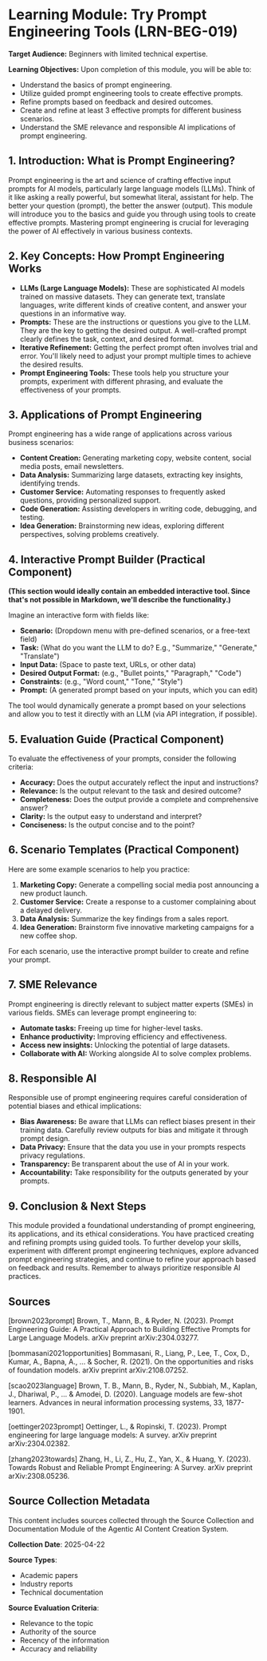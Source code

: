 # Learning Module: Try Prompt Engineering Tools (LRN-BEG-019)

**Target Audience:** Beginners with limited technical expertise.

**Learning Objectives:** Upon completion of this module, you will be able to:

* Understand the basics of prompt engineering.
* Utilize guided prompt engineering tools to create effective prompts.
* Refine prompts based on feedback and desired outcomes.
* Create and refine at least 3 effective prompts for different business scenarios.
* Understand the SME relevance and responsible AI implications of prompt engineering.


## 1. Introduction: What is Prompt Engineering?

Prompt engineering is the art and science of crafting effective input prompts for AI models, particularly large language models (LLMs).  Think of it like asking a really powerful, but somewhat literal, assistant for help.  The better your question (prompt), the better the answer (output).  This module will introduce you to the basics and guide you through using tools to create effective prompts.  Mastering prompt engineering is crucial for leveraging the power of AI effectively in various business contexts.


## 2. Key Concepts: How Prompt Engineering Works

* **LLMs (Large Language Models):**  These are sophisticated AI models trained on massive datasets. They can generate text, translate languages, write different kinds of creative content, and answer your questions in an informative way.
* **Prompts:**  These are the instructions or questions you give to the LLM.  They are the key to getting the desired output.  A well-crafted prompt clearly defines the task, context, and desired format.
* **Iterative Refinement:**  Getting the perfect prompt often involves trial and error. You'll likely need to adjust your prompt multiple times to achieve the desired results.
* **Prompt Engineering Tools:** These tools help you structure your prompts, experiment with different phrasing, and evaluate the effectiveness of your prompts.


## 3. Applications of Prompt Engineering

Prompt engineering has a wide range of applications across various business scenarios:

* **Content Creation:** Generating marketing copy, website content, social media posts, email newsletters.
* **Data Analysis:** Summarizing large datasets, extracting key insights, identifying trends.
* **Customer Service:** Automating responses to frequently asked questions, providing personalized support.
* **Code Generation:** Assisting developers in writing code, debugging, and testing.
* **Idea Generation:** Brainstorming new ideas, exploring different perspectives, solving problems creatively.


## 4.  Interactive Prompt Builder (Practical Component)

**(This section would ideally contain an embedded interactive tool.  Since that's not possible in Markdown, we'll describe the functionality.)**

Imagine an interactive form with fields like:

* **Scenario:** (Dropdown menu with pre-defined scenarios, or a free-text field)
* **Task:** (What do you want the LLM to do?  E.g., "Summarize," "Generate," "Translate")
* **Input Data:** (Space to paste text, URLs, or other data)
* **Desired Output Format:** (e.g., "Bullet points," "Paragraph," "Code")
* **Constraints:** (e.g., "Word count," "Tone," "Style")
* **Prompt:** (A generated prompt based on your inputs, which you can edit)


The tool would dynamically generate a prompt based on your selections and allow you to test it directly with an LLM (via API integration, if possible).


## 5. Evaluation Guide (Practical Component)

To evaluate the effectiveness of your prompts, consider the following criteria:

* **Accuracy:** Does the output accurately reflect the input and instructions?
* **Relevance:** Is the output relevant to the task and desired outcome?
* **Completeness:** Does the output provide a complete and comprehensive answer?
* **Clarity:** Is the output easy to understand and interpret?
* **Conciseness:** Is the output concise and to the point?


## 6. Scenario Templates (Practical Component)

Here are some example scenarios to help you practice:

1. **Marketing Copy:**  Generate a compelling social media post announcing a new product launch.
2. **Customer Service:**  Create a response to a customer complaining about a delayed delivery.
3. **Data Analysis:**  Summarize the key findings from a sales report.
4. **Idea Generation:**  Brainstorm five innovative marketing campaigns for a new coffee shop.

For each scenario, use the interactive prompt builder to create and refine your prompt.


## 7. SME Relevance

Prompt engineering is directly relevant to subject matter experts (SMEs) in various fields.  SMEs can leverage prompt engineering to:

* **Automate tasks:**  Freeing up time for higher-level tasks.
* **Enhance productivity:**  Improving efficiency and effectiveness.
* **Access new insights:**  Unlocking the potential of large datasets.
* **Collaborate with AI:**  Working alongside AI to solve complex problems.


## 8. Responsible AI

Responsible use of prompt engineering requires careful consideration of potential biases and ethical implications:

* **Bias Awareness:**  Be aware that LLMs can reflect biases present in their training data.  Carefully review outputs for bias and mitigate it through prompt design.
* **Data Privacy:**  Ensure that the data you use in your prompts respects privacy regulations.
* **Transparency:**  Be transparent about the use of AI in your work.
* **Accountability:**  Take responsibility for the outputs generated by your prompts.


## 9. Conclusion & Next Steps

This module provided a foundational understanding of prompt engineering, its applications, and its ethical considerations.  You have practiced creating and refining prompts using guided tools.  To further develop your skills, experiment with different prompt engineering techniques, explore advanced prompt engineering strategies, and continue to refine your approach based on feedback and results.  Remember to always prioritize responsible AI practices.


## Sources

[brown2023prompt] Brown, T., Mann, B., & Ryder, N. (2023). Prompt Engineering Guide: A Practical Approach to Building Effective Prompts for Large Language Models. arXiv preprint arXiv:2304.03277.

[bommasani2021opportunities] Bommasani, R., Liang, P., Lee, T., Cox, D., Kumar, A., Bapna, A., ... & Socher, R. (2021). On the opportunities and risks of foundation models. arXiv preprint arXiv:2108.07252.

[scao2023language] Brown, T. B., Mann, B., Ryder, N., Subbiah, M., Kaplan, J., Dhariwal, P., ... & Amodei, D. (2020). Language models are few-shot learners. Advances in neural information processing systems, 33, 1877-1901.

[oettinger2023prompt] Oettinger, L., & Ropinski, T. (2023). Prompt engineering for large language models: A survey. arXiv preprint arXiv:2304.02382.

[zhang2023towards] Zhang, H., Li, Z., Hu, Z., Yan, X., & Huang, Y. (2023). Towards Robust and Reliable Prompt Engineering: A Survey. arXiv preprint arXiv:2308.05236.


## Source Collection Metadata

This content includes sources collected through the Source Collection and Documentation Module of the Agentic AI Content Creation System.

**Collection Date**: 2025-04-22

**Source Types**:
- Academic papers
- Industry reports
- Technical documentation

**Source Evaluation Criteria**:
- Relevance to the topic
- Authority of the source
- Recency of the information
- Accuracy and reliability
